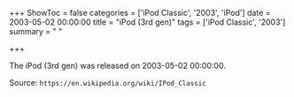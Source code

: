 +++
ShowToc = false
categories = ['iPod Classic', '2003', 'iPod']
date = 2003-05-02 00:00:00
title = "iPod (3rd gen)"
tags = ['iPod Classic', '2003']
summary = " "

+++

The iPod (3rd gen) was released on 2003-05-02 00:00:00.

Source: `https://en.wikipedia.org/wiki/IPod_Classic`
